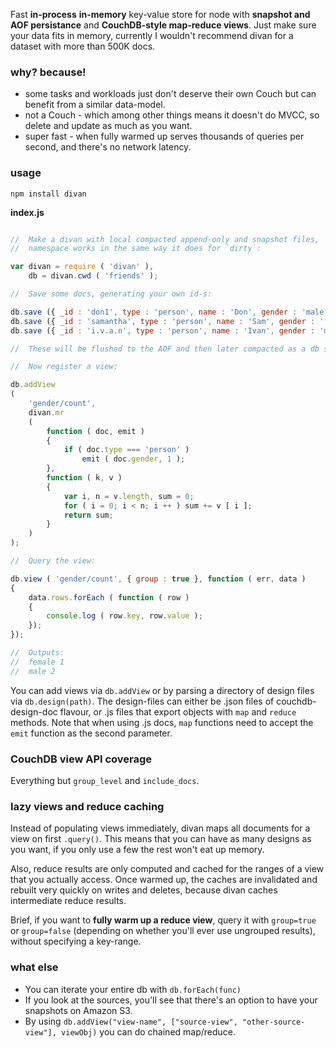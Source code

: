 

Fast **in-process**
**in-memory** key-value store for node
with **snapshot and AOF persistance**
and **CouchDB-style map-reduce views**.
Just make sure your data fits in memory,
currently I wouldn't recommend divan
for a dataset with more than 500K docs.


### why? because!

- some tasks and workloads just don't deserve their own Couch but can benefit from a similar data-model.
- not a Couch - which among other things means it doesn't do MVCC, so delete and update as much as you want.
- super fast - when fully warmed up serves thousands of queries per second, and there's no network latency.


### usage

    npm install divan

**index.js**

```javascript

//  Make a divan with local compacted append-only and snapshot files,
//  namespace works in the same way it does for `dirty`:

var divan = require ( 'divan' ),
    db = divan.cwd ( 'friends' );

//  Save some docs, generating your own id-s:

db.save ({ _id : 'don1', type : 'person', name : 'Don', gender : 'male' });
db.save ({ _id : 'samantha', type : 'person', name : 'Sam', gender : 'female' });
db.save ({ _id : 'i.v.a.n', type : 'person', name : 'Ivan', gender : 'male' });

//  These will be flushed to the AOF and then later compacted as a db snapshot.

//  Now register a view:

db.addView
(
    'gender/count',
    divan.mr
    (
        function ( doc, emit )
        {
            if ( doc.type === 'person' )
                emit ( doc.gender, 1 );
        },
        function ( k, v )
        {
            var i, n = v.length, sum = 0;
            for ( i = 0; i < n; i ++ ) sum += v [ i ];
            return sum;
        }
    )
);

//  Query the view:

db.view ( 'gender/count', { group : true }, function ( err, data )
{
    data.rows.forEach ( function ( row )
    {
        console.log ( row.key, row.value );
    });
});

//  Outputs:
//  female 1
//  male 2

```

You can add views via `db.addView`
or by parsing a directory of
design files via `db.design(path)`.
The design-files can either be
.json files of couchdb-design-doc flavour,
or .js files that export objects
with `map` and `reduce` methods.
Note that when using .js docs,
`map` functions need to accept
the `emit` function as the second parameter.


### CouchDB view API coverage

Everything but `group_level` and `include_docs`.


### lazy views and reduce caching

Instead of populating views immediately,
divan maps all documents for a view on first `.query()`.
This means that you can have as many designs as you want,
if you only use a few the rest won't eat up memory.

Also, reduce results are only computed and cached
for the ranges of a view that you actually access.
Once warmed up, the caches are invalidated and rebuilt
very quickly on writes and deletes,
because divan caches intermediate reduce results.

Brief, if you want to **fully warm up a reduce view**,
query it with `group=true` or `group=false`
(depending on whether you'll ever use ungrouped results),
without specifying a key-range.


### what else

- You can iterate your entire db with `db.forEach(func)`
- If you look at the sources, you'll see that there's an option to have your snapshots on Amazon S3.
- By using `db.addView("view-name", ["source-view", "other-source-view"], viewObj)` you can do chained map/reduce.


